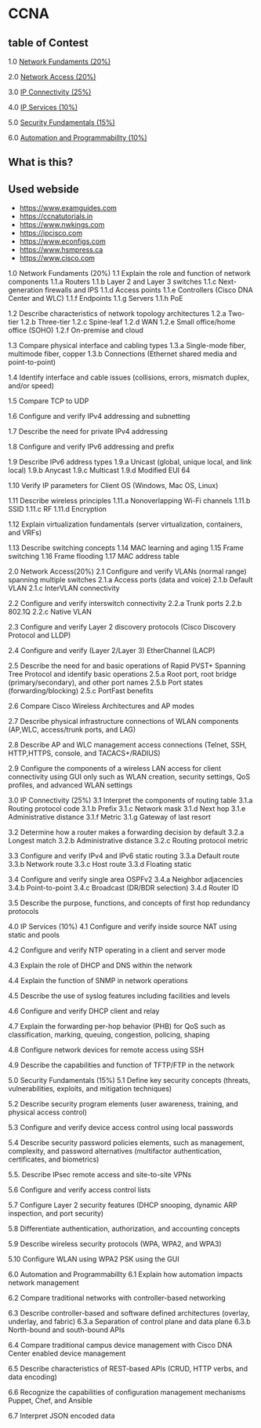 # CCNA

## table of Contest

1.0 [Network Fundaments (20%)](1_Network_Fundamentals_20_%)

2.0 [Network Access (20%)](2_Network_Access_20_%)

3.0 [IP Connectivity (25%)](3_IP_Connectivity_20_%)

4.0 [IP Services (10%)](4_IP_Services_10_%)

5.0 [Security Fundamentals (15%)](5_Security_Fundamentals_15_%)       

6.0 [Automation and Programmabillty (10%)](6_Automation_and_Programmabillty_10_%)

## What is this?


## Used webside

* https://www.examguides.com
* https://ccnatutorials.in
* https://www.nwkings.com
* https://ipcisco.com
* https://www.econfigs.com
* https://www.hsmpress.ca
* https://www.cisco.com







1.0 Network Fundaments (20%)
1.1 Explain the role and function of network components
1.1.a Routers
1.1.b Layer 2 and Layer 3 switches
1.1.c Next-generation firewalls and IPS
1.1.d Access points
1.1.e Controllers (Cisco DNA Center and WLC)
1.1.f Endpoints
1.1.g Servers
1.1.h PoE

1.2 Describe characteristics of network topology architectures
1.2.a Two-tier
1.2.b Three-tier
1.2.c Spine-leaf
1.2.d WAN
1.2.e Small office/home office (SOHO)
1.2.f On-premise and cloud

1.3 Compare physical interface and cabling types
1.3.a Single-mode fiber, multimode fiber, copper
1.3.b Connections (Ethernet shared media and point-to-point)

1.4 Identify interface and cable issues (collisions, errors, mismatch duplex, and/or speed)

1.5 Compare TCP to UDP

1.6 Configure and verify IPv4 addressing and subnetting

1.7 Describe the need for private IPv4 addressing

1.8 Configure and verify IPv6 addressing and prefix

1.9 Describe IPv6 address types
1.9.a Unicast (global, unique local, and link local)
1.9.b Anycast
1.9.c Multicast
1.9.d Modified EUI 64

1.10 Verify IP parameters for Client OS (Windows, Mac OS, Linux)

1.11 Describe wireless principles
1.11.a Nonoverlapping Wi-Fi channels
1.11.b SSID
1.11.c RF
1.11.d Encryption

1.12 Explain virtualization fundamentals (server virtualization, containers, and VRFs)

1.13 Describe switching concepts
1.14 MAC learning and aging
1.15 Frame switching
1.16 Frame flooding
1.17 MAC address table


2.0 Network Access(20%)
2.1 Configure and verify VLANs (normal range) spanning multiple switches
2.1.a Access ports (data and voice)
2.1.b Default VLAN
2.1.c InterVLAN connectivity

2.2 Configure and verify interswitch connectivity
2.2.a Trunk ports
2.2.b 802.1Q
2.2.c Native VLAN

2.3 Configure and verify Layer 2 discovery protocols (Cisco Discovery Protocol and LLDP)

2.4 Configure and verify (Layer 2/Layer 3) EtherChannel (LACP)

2.5 Describe the need for and basic operations of Rapid PVST+ Spanning Tree Protocol and identify basic operations
2.5.a Root port, root bridge (primary/secondary), and other port names
2.5.b Port states (forwarding/blocking)
2.5.c PortFast benefits

2.6 Compare Cisco Wireless Architectures and AP modes

2.7 Describe physical infrastructure connections of WLAN components (AP,WLC, access/trunk ports, and LAG)

2.8 Describe AP and WLC management access connections (Telnet, SSH, HTTP,HTTPS, console, and TACACS+/RADIUS)

2.9 Configure the components of a wireless LAN access for client connectivity using GUI only such as WLAN creation, security settings, QoS profiles, and advanced WLAN settings



3.0 IP Connectivity (25%)
3.1 Interpret the components of routing table
3.1.a Routing protocol code
3.1.b Prefix
3.1.c Network mask
3.1.d Next hop
3.1.e Administrative distance
3.1.f Metric
3.1.g Gateway of last resort

3.2 Determine how a router makes a forwarding decision by default
3.2.a Longest match
3.2.b Administrative distance
3.2.c Routing protocol metric

3.3 Configure and verify IPv4 and IPv6 static routing
3.3.a Default route
3.3.b Network route
3.3.c Host route
3.3.d Floating static

3.4 Configure and verify single area OSPFv2
3.4.a Neighbor adjacencies
3.4.b Point-to-point
3.4.c Broadcast (DR/BDR selection)
3.4.d Router ID

3.5 Describe the purpose, functions, and concepts of first hop redundancy protocols


4.0 IP Services (10%)
4.1 Configure and verify inside source NAT using static and pools

4.2 Configure and verify NTP operating in a client and server mode

4.3 Explain the role of DHCP and DNS within the network

4.4 Explain the function of SNMP in network operations

4.5 Describe the use of syslog features including facilities and levels

4.6 Configure and verify DHCP client and relay

4.7 Explain the forwarding per-hop behavior (PHB) for QoS such as classification, marking, queuing, congestion, policing, shaping

4.8 Configure network devices for remote access using SSH

4.9 Describe the capabilities and function of TFTP/FTP in the network


5.0 Security Fundamentals (15%)
5.1 Define key security concepts (threats, vulnerabilities, exploits, and mitigation techniques)

5.2 Describe security program elements (user awareness, training, and physical access control)

5.3 Configure and verify device access control using local passwords

5.4 Describe security password policies elements, such as management, complexity, and password alternatives (multifactor authentication, certificates, and biometrics)

5.5. Describe IPsec remote access and site-to-site VPNs

5.6 Configure and verify access control lists

5.7 Configure Layer 2 security features (DHCP snooping, dynamic ARP inspection, and port security)

5.8 Differentiate authentication, authorization, and accounting concepts

5.9 Describe wireless security protocols (WPA, WPA2, and WPA3)

5.10 Configure WLAN using WPA2 PSK using the GUI



6.0 Automation and Programmabillty 
6.1 Explain how automation impacts network management

6.2 Compare traditional networks with controller-based networking

6.3 Describe controller-based and software defined architectures (overlay, underlay, and fabric)
6.3.a Separation of control plane and data plane
6.3.b North-bound and south-bound APIs

6.4 Compare traditional campus device management with Cisco DNA Center enabled device management

6.5 Describe characteristics of REST-based APIs (CRUD, HTTP verbs, and data encoding)

6.6 Recognize the capabilities of configuration management mechanisms Puppet, Chef, and Ansible

6.7 Interpret JSON encoded data

